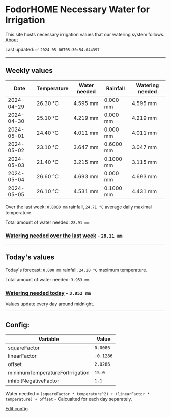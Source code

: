 # FodorHOME Necessary Water for Irrigation

This site hosts necessary irrigation values that our watering system follows. [About](https://github.com/redyau/irrigation)

Last updated: ✅ `2024-05-06T05:30:54.044397`

---

## Weekly values

| Date | Temperature | Water needed | Rainfall | Watering needed |
|-----|-----|-----|-----|-----|
| 2024-04-29 | 26.30 °C | 4.595 mm | 0.000 mm | 4.595 mm |
| 2024-04-30 | 25.10 °C | 4.219 mm | 0.000 mm | 4.219 mm |
| 2024-05-01 | 24.40 °C | 4.011 mm | 0.000 mm | 4.011 mm |
| 2024-05-02 | 23.10 °C | 3.647 mm | 0.6000 mm | 3.047 mm |
| 2024-05-03 | 21.40 °C | 3.215 mm | 0.1000 mm | 3.115 mm |
| 2024-05-04 | 26.60 °C | 4.693 mm | 0.000 mm | 4.693 mm |
| 2024-05-05 | 26.10 °C | 4.531 mm | 0.1000 mm | 4.431 mm |


Over the last week: `0.8000 mm` rainfall, `24.71 °C` average daily maximal temperature.

Total amount of water needed: `28.91 mm`

### [Watering needed over the last week](lastweek.txt) - `28.11 mm`

---

## Today's values

Today's forecast: `0.000 mm` rainfall, `24.20 °C` maximum temperature.

Total amount of water needed: `3.953 mm`

### [Watering needed today](today.txt) - `3.953 mm`

Values update every day around midnight.

---

## Config:

| Variable | Value |
|-----|-----|
| squareFactor | `0.0086` |
| linearFactor | `-0.1286` |
| offset | `2.0286` |
| minimumTemperatureForIrrigation | `15.0` |
| inhibitNegativeFactor | `1.1` |

Water needed = `(squareFactor * temperature^2) + (linearFactor * temperature) + offset` - Calcualted for each day separately.

[Edit config](https://github.com/RedyAu/irrigation/edit/main/config.json)
